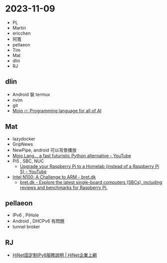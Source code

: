 # 2023-11-09

- PL
- Martin
- ericchen
- 阿寬
- pellaeon
- Tim
- Mat
- dlin
- RJ


## dlin

- Android 裝 termux
- nvim
- git
- [Mojo 🔥: Programming language for all of AI](https://www.modular.com/mojo)

## Mat

- lazydocker
- GripNews
- NewPipe, android 可以背景播放
- [Mojo Lang… a fast futuristic Python alternative - YouTube](https://www.youtube.com/watch?v=V4gGJ7XXlC0)
- Pi5 , SBC, NUC
    - [Upgrade your Raspberry Pi to a Homelab (instead of a Raspberry Pi 5) - YouTube](https://www.youtube.com/watch?v=xVq_5f0aFlw)
- [Intel N100: A Challenge to ARM - bret.dk](https://bret.dk/intel-n100-a-challenge-to-arm/)
    - [bret.dk - Explore the latest single-board computers (SBCs), including reviews and benchmarks for Raspberry Pi.](https://bret.dk/)

## pellaeon

- IPv6 , PiHole
- Android , DHCPv6 有問題
- tunnel broker


## RJ

- [HiNet固定制IPv6服務說明 | HiNet企業上網](https://fttb.hinet.net/static_ipv6.html)

